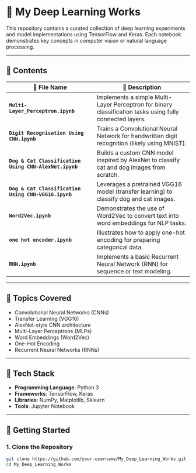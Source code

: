 # 📘 My Deep Learning Works

This repository contains a curated collection of deep learning experiments and model implementations using TensorFlow and Keras. Each notebook demonstrates key concepts in computer vision or natural language processing.

---

## 📂 Contents

| 📄 File Name | 📝 Description |
|-------------|----------------|
| **`Multi-Layer_Perceptron.ipynb`** | Implements a simple Multi-Layer Perceptron for binary classification tasks using fully connected layers. |
| **`Digit Recognisation Using CNN.ipynb`** | Trains a Convolutional Neural Network for handwritten digit recognition (likely using MNIST). |
| **`Dog & Cat Classification Using CNN-AlexNet.ipynb`** | Builds a custom CNN model inspired by AlexNet to classify cat and dog images from scratch. |
| **`Dog & Cat Classification Using CNN-VGG16.ipynb`** | Leverages a pretrained VGG16 model (transfer learning) to classify dog and cat images. |
| **`Word2Vec.ipynb`** | Demonstrates the use of Word2Vec to convert text into word embeddings for NLP tasks. |
| **`one hot encoder.ipynb`** | Illustrates how to apply one-hot encoding for preparing categorical data. |
| **`RNN.ipynb`** | Implements a basic Recurrent Neural Network (RNN) for sequence or text modeling. |

---

## 🧠 Topics Covered

- Convolutional Neural Networks (CNNs)
- Transfer Learning (VGG16)
- AlexNet-style CNN architecture
- Multi-Layer Perceptrons (MLPs)
- Word Embeddings (Word2Vec)
- One-Hot Encoding
- Recurrent Neural Networks (RNNs)

---

## 🔧 Tech Stack

- **Programming Language**: Python 3
- **Frameworks**: TensorFlow, Keras
- **Libraries**: NumPy, Matplotlib, Sklearn
- **Tools**: Jupyter Notebook

---

## 🚀 Getting Started

### 1. Clone the Repository

```bash
git clone https://github.com/your-username/My_Deep_Learning_Works.git
cd My_Deep_Learning_Works

